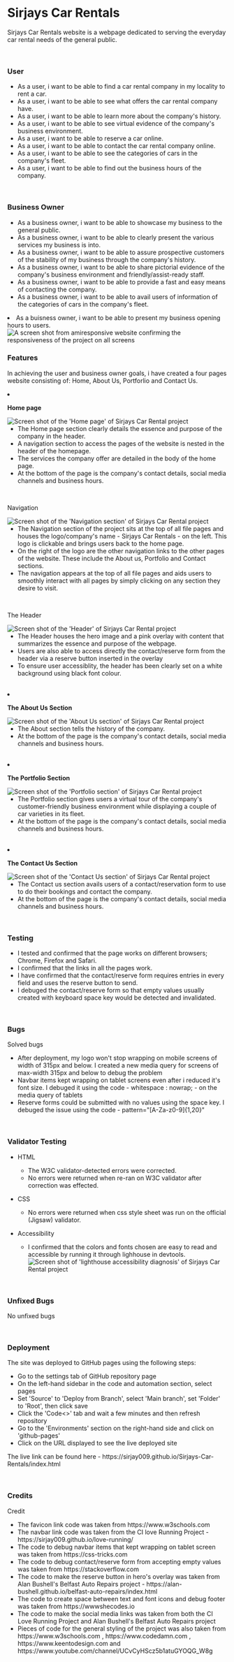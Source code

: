 <h1>Sirjays Car Rentals</h1>

<p>Sirjays Car Rentals website is a webpage dedicated to serving the everyday car rental needs of the general public.
</p>
<br>
<h3>User</h3>
<ul>
<li>As a user, i want to be able to find a car rental company in my locality to rent a car.</li>
<li>As a user, i want to be able to see what offers the car rental company have.</li>
<li>As a user, i want to be able to learn more about the company's history.</li>
<li>As a user, i want to be able to see virtual evidence of the company's business environment.</li>
<li>As a user, i want to be able to reserve a car online.</li>
<li>As a user, i want to be able to contact the car rental company online.</li>
<li>As a user, i want to be able to see the categories of cars in the company's fleet.</li>
<li>As a user, i want to be able to find out the business hours of the company.</li>
</ul>
<br>
<h3>Business Owner</h3>
<ul>
<li>As a business owner, i want to be able to showcase my business to the general public.</li>
<li>As a business owner, i want to be able to clearly present the various services my business is into.</li>
<li>As a business owner, i want to be able to assure prospective customers of the stability of my business through the company's history.</li>
<li>As a business owner, i want to be able to share pictorial evidence of the company's business environment and friendly/assist-ready staff.</li>
<li>As a business owner, i want to be able to provide a fast and easy means of contacting the company.</li>
<li>As a business owner, i want to be able to avail users of information of the categories of cars in the company's fleet.</li>
</ul>
<li>As a buisness owner, i want to be able to present my business opening hours to users.</li>

<img src="docs/readme.images/testing.images/jpeg-optimizer_Capture.PNG" alt="A screen shot from amiresponsive website confirming the responsiveness of the project on all screens">
<br>

<h3>Features</h3>
<p>In achieving the user and business owner goals, i have created a four pages website consisting of: Home, About Us, Portforlio and Contact Us.</p>

<li>
<p><strong>Home page</strong></p>
<img src="docs/readme.images/jpeg-optimizer_HomePage.PNG" alt="Screen shot of the 'Home page' of Sirjays Car Rental project">
<ul>
<li>The Home page section clearly details the essence and purpose of the company in the header.</li>
<li>A navigation section to access the pages of the website is nested in the header of the homepage.</li>
<li>The services the company offer are detailed in the body of the home page.</li>
<li>At the bottom of the page is the company's contact details, social media channels and business hours.</li>
</ul>
<br>

<p>Navigation</p>
<img src="docs/readme.images/jpeg-optimizer_Navigation.PNG" alt="Screen shot of the 'Navigation section' of Sirjays Car Rental project">
<ul>
<li>The Navigation section of the project sits at the top of all file pages and houses the logo/company's name - Sirjays Car Rentals - on the left. This logo is clickable and brings users back to the home page.</li>
<li>On the right of the logo are the other navigation links to the other pages of the website. These include the About us, Portfolio and Contact sections.</li>
<li>The navigation appears at the top of all file pages and aids users to smoothly interact with all pages by simply clicking on any section they desire to visit.</li>
</ul>
<br>

<p>The Header</p>
<img src="docs/readme.images/jpeg-optimizer_Header1.jpg" alt="Screen shot of the 'Header' of Sirjays Car Rental project">
<ul>
<li>The Header houses the hero image and a pink overlay with content that summarizes the essence and purpose of the webpage.</li>
<li>Users are also able to access directly the contact/reserve form from the header via a reserve button inserted in the overlay</li>
<li>To ensure user accessiblity, the header has been clearly set on a white background using black font colour.</li>
</ul>
</li>
<br>

<li>
<p><strong>The About Us Section</strong></p>
<img src="docs/readme.images/jpeg-optimizer_AboutUs.PNG" alt="Screen shot of the 'About Us section' of Sirjays Car Rental project">
<ul>
<li>The About section tells the history of the company.</li>
<li>At the bottom of the page is the company's contact details, social media channels and business hours.</li>
</ul>
</li>
<br>

<li>
<p><strong>The Portfolio Section</strong></p>
<img src="docs/readme.images/jpeg-optimizer_Portfolio.PNG" alt="Screen shot of the 'Portfolio section' of Sirjays Car Rental project">
<ul>
<li>The Portfolio section gives users a virtual tour of the company's customer-friendly business environment while displaying a couple of car varieties in its fleet.</li>
<li>At the bottom of the page is the company's contact details, social media channels and business hours.</li>
</ul>
</li>
<br>

<li>
<p><strong>The Contact Us Section</strong></p>
<img src="docs/readme.images/jpeg-optimizer_ContactUs.PNG" alt="Screen shot of the 'Contact Us section' of Sirjays Car Rental project">
<ul>
<li>The Contact us section avails users of a contact/reservation form to use to do their bookings and contact the company.</li>
<li>At the bottom of the page is the company's contact details, social media channels and business hours.</li>
</ul>
</li>
</ul>
<br>

<h3>Testing</h3>
<ul>
<li>I tested and confirmed that the page works on different browsers; Chrome, Firefox and Safari.</li>
<li>I confirmed that the links in all the pages work.</li>
<li>I have confirmed that the contact/reserve form requires entries in every field and uses the reserve button to send.</li>
<li>I debuged the contact/reserve form so that empty values usually created with keyboard space key would be detected and invalidated.</li>
</ul>
<br>

<h3>Bugs</h3>
<p>Solved bugs</p>
<ul>
<li>After deployment, my logo won't stop wrapping on mobile screens of width of 315px and below. I created a new media query for screens of max-width 315px and below to debug the problem</li>
<li>Navbar items kept wrapping on tablet screens even after i reduced it's font size. I debuged it using the code - whitespace : nowrap; - on the media query of tablets</li>
<li>Reserve forms could be submitted with no values using the space key. I debuged the issue using the code - pattern="[A-Za-z0-9]{1,20}"</li>
</ul>
<br>

<h3>Validator Testing</h3>
<ul>
<li><p>HTML</p>
<ul>
<li>The W3C validator-detected errors were corrected.</li>
<li>No errors were returned when re-ran on W3C validator after correction was effected.</li>
</ul>
</li>

<li><p>CSS</p>
<ul>
<li>No errors were returned when css style sheet was run on the official (Jigsaw) validator.</li>
</ul>
</li>

<li><p>Accessibility</p>
<ul>
<li>I confirmed that the colors and fonts chosen are easy to read and accessible by running it through lighhouse in devtools.</li>
<img src="docs/readme.images/testing.images/jpeg-optimizer_Lighhouse1.PNG" alt="Screen shot of 'lighthouse accessibility diagnosis' of Sirjays Car Rental project">
</ul>
</li>

</ul>
<br>

<h3>Unfixed Bugs</h3>
<p>No unfixed bugs</p>
<br>

<h3>Deployment</h3>
<p>The site was deployed to GitHub pages using the following steps:</p>
<ul>
<li>Go to the settings tab of GitHub repository page</li>
<li>On the left-hand sidebar in the code and automation section, select pages</li>
<li>Set 'Source' to 'Deploy from Branch', select 'Main branch', set 'Folder' to 'Root', then click save</li>
<li>Click the 'Code<>' tab and wait a few minutes and then refresh repository</li>
<li>Go to the 'Environments' section on the right-hand side and click on 'github-pages'</li>
<li>Click on the URL displayed to see the live deployed site</li>
</ul>
<p>The live link can be found here - https://sirjay009.github.io/Sirjays-Car-Rentals/index.html</p>
<br>
<h3>Credits</h3>
<p>Credit</p>
<ul>
<li>The favicon link code was taken from https://www.w3schools.com</li>
<li>The navbar link code was taken from the CI love Running Project - https://sirjay009.github.io/love-running/</li>
<li>The code to debug navbar items that kept wrapping on tablet screen was taken from https://css-tricks.com</li>
<li>The code to debug contact/reserve form from accepting empty values was taken from https://stackoverflow.com</li>
<li>The code to make the reserve button in hero's overlay was taken from Alan Bushell's Belfast Auto Repairs project - https://alan-bushell.github.io/belfast-auto-repairs/index.html</li>
<li>The code to create space between text and font icons and debug footer was taken from https://wwwshecodes.io</li>
<li>The code to make the social media links was taken from both the CI Love Running Project and Alan Bushell's Belfast Auto Repairs project</li>
<li>Pieces of code for the general styling of the project was also taken from https://www.w3schools.com , https://www.codedamn.com , https://www.keentodesign.com and https://www.youtube.com/channel/UCvCyHScz5b1atuGYOQG_W8g</li>
</ul>


